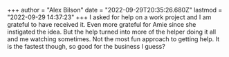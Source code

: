 +++
author = "Alex Bilson"
date = "2022-09-29T20:35:26.680Z"
lastmod = "2022-09-29 14:37:23"
+++
I asked for help on a work project and I am grateful to have received it. Even more grateful for Amie since she instigated the idea. But the help turned into more of the helper doing it all and me watching sometimes. Not the most fun approach to getting help. It is the fastest though, so good for the business I guess?
